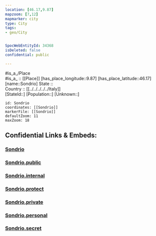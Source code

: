 ```yaml
---
location: [46.17,9.87] 
mapzoom: [7,12] 
mapmarker: city 
type: City
tags:
- geo/City


SpocWebEntityId: 34368
isDeleted: false
confidential: public

---
```

#is_a_/Place  
#is_a_ :: [[Place]] 
[has_place_longitude::9.87] 
[has_place_latitude::46.17] 
[name::Sondrio] 
State ::  
Country :: [[../../../../../Italy]]  
[StateId::] 
[Population::] 
[Unknown::] 


```leaflet
id: Sondrio
coordinates: [[Sondrio]] 
markerFile: [[Sondrio]] 
defaultZoom: 11 
maxZoom: 18
```


## Confidential Links & Embeds: 

### [Sondrio](/_Standards/Earth/Continent/Europe/Europe~South/Italy/regions~Italy/Lombardy/Sondrio.Province/City/Sondrio.md) 

### [Sondrio.public](/_public/Earth/Continent/Europe/Europe~South/Italy/regions~Italy/Lombardy/Sondrio.Province/City/Sondrio.public.md) 

### [Sondrio.internal](/_internal/Earth/Continent/Europe/Europe~South/Italy/regions~Italy/Lombardy/Sondrio.Province/City/Sondrio.internal.md) 

### [Sondrio.protect](/_protect/Earth/Continent/Europe/Europe~South/Italy/regions~Italy/Lombardy/Sondrio.Province/City/Sondrio.protect.md) 

### [Sondrio.private](/_private/Earth/Continent/Europe/Europe~South/Italy/regions~Italy/Lombardy/Sondrio.Province/City/Sondrio.private.md) 

### [Sondrio.personal](/_personal/Earth/Continent/Europe/Europe~South/Italy/regions~Italy/Lombardy/Sondrio.Province/City/Sondrio.personal.md) 

### [Sondrio.secret](/_secret/Earth/Continent/Europe/Europe~South/Italy/regions~Italy/Lombardy/Sondrio.Province/City/Sondrio.secret.md)

